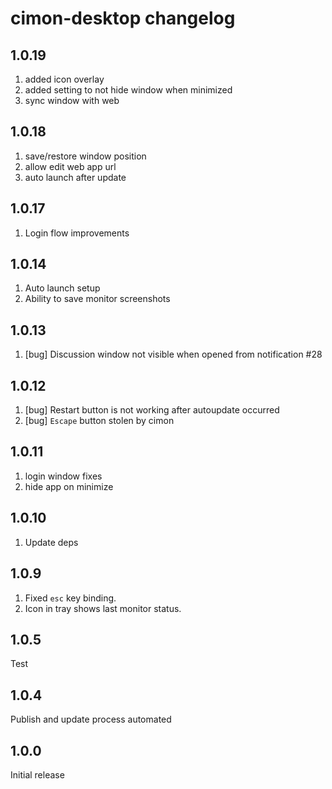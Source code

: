 # cimon-desktop changelog

## 1.0.19
1. added icon overlay
2. added setting to not hide window when minimized
3. sync window with web

## 1.0.18
1. save/restore window position
2. allow edit web app url
3. auto launch after update

## 1.0.17
1. Login flow improvements

## 1.0.14
1. Auto launch setup
2. Ability to save monitor screenshots

## 1.0.13
1. [bug]  Discussion window not visible when opened from notification #28

## 1.0.12
1. [bug] Restart button is not working after autoupdate occurred
2. [bug] `Escape` button stolen by cimon

## 1.0.11
1. login window fixes
2. hide app on minimize

## 1.0.10
1. Update deps

## 1.0.9
1. Fixed `esc` key binding.
2. Icon in tray shows last monitor status.

## 1.0.5
Test

## 1.0.4
Publish and update process automated

## 1.0.0
Initial release
